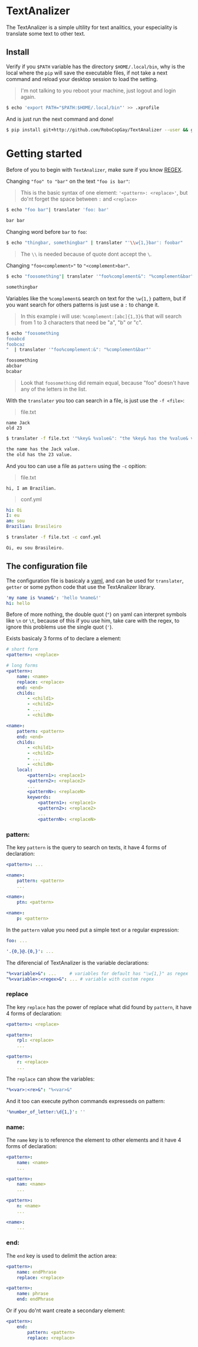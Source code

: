 # TextAnalizer

The TextAnalizer is a simple ultility for text analitics, your especiality is translate some text to other text.

## Install

Verify if you `$PATH` variable has the directory `$HOME/.local/bin`, why is the local where the `pip` will save the executable files, if not take a next command and reload your desktop session to load the setting.

> I'm not talking to you reboot your machine, just logout and login again.

```sh
$ echo 'export PATH="$PATH:$HOME/.local/bin"' >> .xprofile
```

And is just run the next command and done!

```sh
$ pip install git+http://github.com/RoboCopGay/TextAnalizer --user && getter -h > /dev/null && if [[ "$?"==0 ]];then echo 'TextAnalizer are installed!!';fi
```

# Getting started

Before of you to begin with `TextAnalizer`, make sure if you know [REGEX](https://en.wikipedia.org/wiki/Regular_expression).

Changing `"foo" to "bar"` on the text `"foo is bar"`:

> This is the basic syntax of one element: `'<pattern>: <replace>'`, but do'nt forget the space between `:` and `<replace>`

```sh
$ echo "foo bar"| translater 'foo: bar'

bar bar
```

Changing word before `bar` to `foo`:

```sh
$ echo "thingbar, somethingbar" | translater "'\\w{1,}bar': foobar"
```

> The `\\` is needed because of quote dont accept the `\`.

Changing `"foo<complement>"` to `"<complement>bar"`.

```sh
$ echo "foosomething"| translater '"foo%complement&": "%complement&bar"'

somethingbar
```

Variables like the `%complement&` search on text for the `\w{1,}` pattern, but if you want search for others patterns is just use a `:` to change it.

> In this example i will use: `%complement:[abc]{1,3}&` that will search from 1 to 3 characters that need be "a", "b" or "c".

```sh
$ echo "foosomething
fooabcd
foobcaz
"  | translater '"foo%complement:&": "%complement&bar"'

foosomething
abcbar
bcabar
```

> Look that `foosomething` did remain equal, because "foo" doesn't have any of the letters in the list.

With the `translater` you too can search in a file, is just use the `-f <file>`:

> file.txt

```
name Jack
old 23
```

```sh
$ translater -f file.txt '"%key& %value&": "the %key& has the %value& value."'

the name has the Jack value.
the old has the 23 value.
```

And you too can use a file as `pattern` using the `-c` opition:

> file.txt

```
hi, I am Brazilian.
```

> conf.yml

```yaml
hi: Oi
I: eu
am: sou
Brazilian: Brasileiro
```

```sh
$ translater -f file.txt -c conf.yml

Oi, eu sou Brasileiro.
```

## The configuration file

The configuration file is basicaly a [yaml](http://yaml.org), and can be used for `translater`, `getter` or some python code that use the TextAnalizer library.

```yaml
'my name is %name&': 'hello %name&!'
hi: hello
```

Before of more nothing, the double quot (`"`) on yaml can interpret symbols like `\n` or `\t`, because of this if you use him, take care with the regex, to ignore this problems use the single quot (`'`).

Exists basicaly 3 forms of to declare a element:

```yaml
# short form
<pattern>: <replace>

# long forms
<pattern>:
    name: <name>
    replace: <replace>
    end: <end>
    childs:
        - <child1>
        - <child2>
        - ...
        - <childN>

<name>:
    pattern: <pattern>
    end: <end>
    childs:
        - <child1>
        - <child2>
        - ...
        - <childN>
    local:
        <pattern1>: <replace1>
        <pattern2>: <replace2>
        ...
        <patternN>: <replaceN>
        keywords:
            <pattern1>: <replace1>
            <pattern2>: <replace2>
            ...
            <patternN>: <replaceN>
```

### pattern:

The key `pattern` is the query to search on texts, it have 4 forms of declaration:

```yaml
<pattern>: ...

<name>:
    pattern: <pattern>
    ...

<name>:
    ptn: <pattern>

<name>:
    p: <pattern>
```

In the `pattern` value you need put a simple text or a regular expression:

```yaml
foo: ...

'.{0,}@.{0,}': ...
```

The diferencial of TextAnalizer is the variable declarations:

```yaml
"%<variable>&": ...     # variables for default has "\w{1,}" as regex
"%<variable>:<regex>&": ... # variable with custom regex
```

### replace

The key `replace` has the power of replace what did found by `pattern`, it have 4 forms of declaration:

```yaml
<pattern>: <replace>

<pattern>:
    rpl: <replace>
    ...

<pattern>:
    r: <replace>
    ...
```

The `replace` can show the variables:

```yaml
"%<var>:<re>&": "%<var>&"
```

And it too can execute python commands expresseds on pattern:

```yaml
'%number_of_letter:\d{1,}': ''
```

### name:

The `name` key is to reference the element to other elements and it have 4 forms of declaration:

```yaml
<pattern>:
    name: <name>
    ...

<pattern>:
    nam: <name>
    ...

<pattern>:
    n: <name>
    ...

<name>:
    ...
```

### end:

The `end` key is used to delimit the action area:

```yaml
<pattern>:
    name: endPhrase
    replace: <replace>

<pattern>:
    name: phrase
    end: endPhrase
```

Or if you do'nt want create a secondary element:

```yaml
<pattern>:
    end:
        pattern: <pattern>
        replace: <replace>
```
